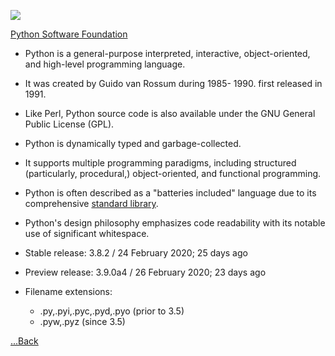 
![](https://www.python.org/static/img/python-logo.png)

[Python Software Foundation](https://www.python.org/)


- Python is a general-purpose interpreted, interactive, object-oriented, and high-level programming language. 

- It was created by Guido van Rossum during 1985- 1990. first released in 1991.

- Like Perl, Python source code is also available under the GNU General Public License (GPL). 

- Python is dynamically typed and garbage-collected. 

- It supports multiple programming paradigms, including structured (particularly, procedural,) object-oriented, and 
  functional programming. 
  
- Python is often described as a "batteries included" language due to its comprehensive [standard library](https://pypi.org/).

- Python's design philosophy emphasizes code readability with its notable use of significant whitespace.

- Stable release: 3.8.2 / 24 February 2020; 25 days ago

- Preview release: 3.9.0a4 / 26 February 2020; 23 days ago

- Filename extensions:
  - .py,.pyi,.pyc,.pyd,.pyo (prior to 3.5)
  - .pyw,.pyz (since 3.5)

[...Back](README.md)